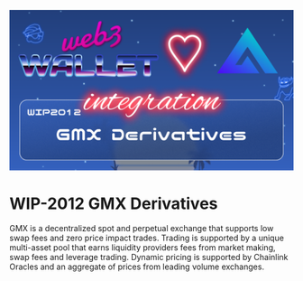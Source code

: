 [_metadata_:at_account]:- "@GMX_IO"
![image](../v2/images/2012.png)

# WIP-2012 GMX Derivatives

GMX is a decentralized spot and perpetual exchange that supports low swap fees and zero price impact trades.
Trading is supported by a unique multi-asset pool that earns liquidity providers fees from market making, swap fees and leverage trading.
Dynamic pricing is supported by Chainlink Oracles and an aggregate of prices from leading volume exchanges.

